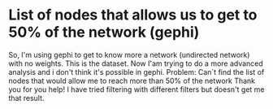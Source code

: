 
# List of nodes that allows us to get to 50% of the network (gephi)

So, I'm using gephi to get to know more a network (undirected network) with no weights.
This is the dataset.
Now I'am trying to do a more advanced analysis and i don't think it's possible in gephi.
Problem: Can´t find the list of nodes that would allow me to reach more than 50% of the network
Thank you for you help!
I have tried filtering with different filters but doesn't get me that result.

        